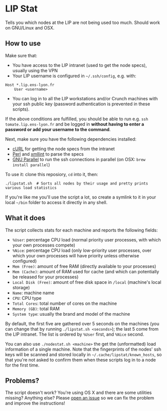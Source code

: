 # LIP Stat

Tells you which nodes at the LIP are not being used too much. Should work on GNU/Linux and OSX.

## How to use

Make sure that:
* You have access to the LIP intranet (used to get the node specs), usually using the VPN
* Your LIP username is configured in `~/.ssh/config`, e.g. with:
```
Host *.lip.ens-lyon.fr
    User <username>
```
* You can log in to all the LIP workstations and/or Crunch machines with your ssh public key (password authentication is prevented in these scripts).

If the above conditions are fulfilled, you should be able to run e.g. `ssh tomate.lip.ens-lyon.fr` and be logged in **without having to enter a password or add your username to the command**.

Next, make sure you have the following dependencies installed:
* [cURL](https://curl.haxx.se/) for getting the node specs from the intranet
* [Perl](https://www.perl.org/) and [xmllint](http://xmlsoft.org/xmllint.html) to parse the specs
* [GNU Parallel](https://www.gnu.org/software/parallel/) to run the ssh connections in parallel (on OSX: `brew install parallel`)

To use it: clone this reposiory, `cd` into it, then:
```
./lipstat.sh  # Sorts all nodes by their usage and pretty prints various load statistics
```

If you're like me you'll use the script a lot, so create a symlink to it in your local `~/bin` folder to access it directly in any shell.

## What it does

The script collects stats for each machine and reports the following fields:
* `%User`: percentage CPU load (normal priority user processes, with which your own processes compete)
* `%Nice`: percentage CPU load (only low-priority user processes, over which your own processes will have priority unless otherwise configured)
* `Mem (Free)`: amount of free RAM (directly available to your processes)
* `Mem (Cache)`: amount of RAM used for cache (and which can potentially be released for your processes)
* `Local Disk (Free)`: amount of free disk space in `/local` (machine's local storage)
* `Name`: machine name
* `CPU`: CPU type
* `Total Cores`: total number of cores on the machine
* `Memory (GB)`: total RAM
* `System type`: usually the brand and model of the machine

By default, the first five are gathered over 5 seconds on the machines (you can change that by running `./lipstat.sh <seconds>`); the last 5 come from the LIP intranet. The list is ordered by `%User` first, and `%Nice` second.

You can also use `./nodestat.sh <machine>` the get the (unformatted) load information of a single machine.
Note that the fingerprints of the nodes' ssh keys will be scanned and stored locally in `~/.cache/lipstat/known_hosts`, so that you're not asked to confirm them when these scripts log in to a node for the first time.

## Problems?

The script doesn't work? You're using OS X and there are some utilities missing? Anything else? Please [open an issue](https://github.com/ixxi-dante/lipstat/issues/new) so we can fix the problem and improve the instructions!
